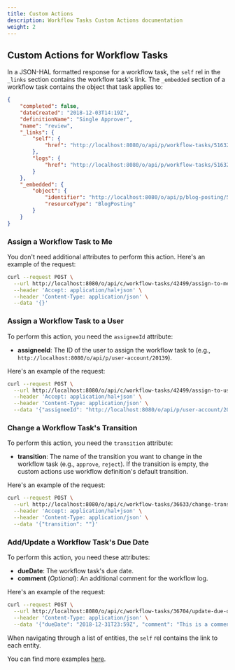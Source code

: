 ```yaml
---
title: Custom Actions
description: Workflow Tasks Custom Actions documentation
weight: 2
---
```


## Custom Actions for Workflow Tasks

In a JSON-HAL formatted response for a workflow task, the `self` rel in the `_links` section contains the workflow task's link. The `_embedded` section of a workflow task contains the object that task applies to:

```json
{
    "completed": false,
    "dateCreated": "2018-12-03T14:19Z",
    "definitionName": "Single Approver",
    "name": "review",
    "_links": {
        "self": {
            "href": "http://localhost:8080/o/api/p/workflow-tasks/51632"
        },
        "logs": {
            "href": "http://localhost:8080/o/api/p/workflow-tasks/51632/workflow-logs"
        }
    },
    "_embedded": {
        "object": {
            "identifier": "http://localhost:8080/o/api/p/blog-posting/51621",
            "resourceType": "BlogPosting"
        }
    }
}
```

### Assign a Workflow Task to Me

You don't need additional attributes to perform this action. Here's an example of the request: 

```bash
curl --request POST \
  --url http://localhost:8080/o/api/c/workflow-tasks/42499/assign-to-me \
  --header 'Accept: application/hal+json' \
  --header 'Content-Type: application/json' \
  --data '{}'
```

### Assign a Workflow Task to a User

To perform this action, you need the `assigneeId` attribute: 

* **assigneeId**: The ID of the user to assign the workflow task to (e.g., `http://localhost:8080/o/api/p/user-account/20139`).

Here's an example of the request: 

```bash
curl --request POST \
  --url http://localhost:8080/o/api/c/workflow-tasks/42499/assign-to-user \
  --header 'Accept: application/hal+json' \
  --header 'Content-Type: application/json' \
  --data '{"assigneeId": "http://localhost:8080/o/api/p/user-account/20139"}'
```

### Change a Workflow Task's Transition

To perform this action, you need the `transition` attribute:

* **transition**: The name of the transition you want to change in the workflow task (e.g., `approve`, `reject`). If the transition is empty, the custom actions use workflow definition's default transition.

Here's an example of the request: 

```bash
curl --request POST \
  --url http://localhost:8080/o/api/c/workflow-tasks/36633/change-transition \
  --header 'Accept: application/hal+json' \
  --header 'Content-Type: application/json' \
  --data '{"transition": ""}'
```

### Add/Update a Workflow Task's Due Date

To perform this action, you need these attributes:

* **dueDate**: The workflow task's due date.
* **comment** (_Optional_): An additional comment for the workflow log.

Here's an example of the request: 

```bash
curl --request POST \
  --url http://localhost:8080/o/api/c/workflow-tasks/36704/update-due-date \
  --header 'Content-Type: application/json' \
  --data '{"dueDate": "2018-12-31T23:59Z", "comment": "This is a comment"}'
```

When navigating through a list of entities, the `self` rel contains the link to each entity. 

You can find more examples [here](/docs/my-user-account/workflow-tasks/custom-actions/examples.html). 
